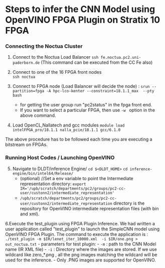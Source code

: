 # Steps to infer the CNN Model using OpenVINO FPGA Plugin on Stratix 10 FPGA

### Connecting the Noctua Cluster
1. Connect to the Noctua Load Balancer
    `ssh fe.noctua.pc2.uni-paderborn.de`
    (This command can be executed from the CC Fe also)

2. Connect to one of the 16 FPGA front nodes  
    `ssh noctua`

3.  Connect to FPGA node (Load Balancer will decide the node) :
  `srun --partition=fpga -A hpc-lco-kenter --constraint=18.1.1_max  --pty bash`
    - for getting the user group run "pc2status" in the fpga front end.
    - If you want to select a particular FPGA, then use `-w ` option in the above command.
4. Load OpenCL,Nallatech and gcc modules
    `module load intelFPGA_pro/18.1.1 nalla_pcie/18.1.1 gcc/6.1.0`

The above procedure has to be followed each time you are executing a bitstream on FPGAs.

### Running Host Codes / Launching OpenVINO 
5. Navigate to DLDT/inference Engine/
    `cd $<DLDT_HOME>`
    `cd inference-engine/bin/intel64/Release/ `
    - (optional) //Set a env variable to point the Intermediate representation directory:
`export IR='/upb/scratch/departments/pc2/groups/pc2-cc-user/custonn2/intermediate_representation'`
    - `/upb/scratch/departments/pc2/groups/pc2-cc-user/custonn2/intermediate_representation` directory is the repository for OpenVINO intermediate representation files (with bin and xml).

6.Execute the test_plugin using FPGA Plugin Inference.
 We had written a user application called "test_plugin" to launch the SimpleCNN model using OpenVINO FPGA Plugin. The command to execute the application is :  
 `./test_plugin -m $IR/lenet_iter_10000.xml  -i $IR/one.png > out_noctua.txt`
    - parameters for test plugin:
        - `-m` : path to the CNN Model name (IR XML file)
        - `-i` : Directory where the images are stored. If we use wildcard like zero_*.png , all the png images matching the wildcard will be used for the inference.
        - Only .PNG images are supported for OpenVINO.
